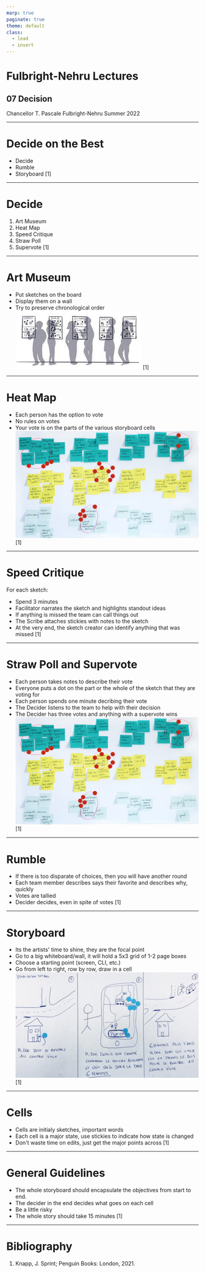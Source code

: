 ```yaml
---
marp: true
paginate: true
theme: default
class:
  - lead
  - invert
---
```


# Fulbright-Nehru Lectures
## 07 Decision


Chancellor T. Pascale
Fulbright-Nehru
Summer 2022

-------------------------------

# Decide on the Best

- Decide
- Rumble
- Storyboard
[1]

-------------------------------

# Decide

1. Art Museum
2. Heat Map
3. Speed Critique
4. Straw Poll
5. Supervote
[1]

-------------------------------

# Art Museum

- Put sketches on the board
- Display them on a wall
- Try to preserve chronological order
![bg right w:330 h:153](images/art_museum.jpg)
[1]

-------------------------------

# Heat Map

- Each person has the option to vote
- No rules on votes
- Your vote is on the parts of the various storyboard cells
![w:538 h:314](images/heatmap.png)
[1]

-------------------------------

# Speed Critique

For each sketch:
- Spend 3 minutes
- Facilitator narrates the sketch and highlights standout ideas
- If anything is missed the team can call things out
- The Scribe attaches stickies with notes to the sketch
- At the very end, the sketch creator can identify anything that was missed
[1]

-------------------------------

# Straw Poll and Supervote

- Each person takes notes to describe their vote
- Everyone puts a dot on the part or the whole of the sketch that they are voting for
- Each person spends one minute decribing their vote
- The Decider listens to the team to help with their decision
- The Decider has three votes and anything with a supervote wins
![w:538 h:314](images/heatmap.png)
[1]

-------------------------------

# Rumble

- If there is too disparate of choices, then you will have another round
- Each team member describes says their favorite and describes why, quickly
- Votes are tallied
- Decider decides, even in spite of votes
[1]

-------------------------------

# Storyboard

- Its the artists' time to shine, they are the focal point
- Go to a big whiteboard/wall, it will hold a 5x3 grid of 1-2 page boxes
- Choose a starting point (screen, CLI, etc.)
- Go from left to right, row by row, draw in a cell
![bg right w:480 h:256](images/storyboard.jpg)
[1]

-------------------------------

# Cells

- Cells are initialy sketches, important words
- Each cell is a major state, use stickies to indicate how state is changed
- Don't waste time on edits, just get the major points across
[1]

-------------------------------

# General Guidelines

- The whole storyboard should encapsulate the objectives from start to end.
- The decider in the end decides what goes on each cell
- Be a little risky
- The whole story should take 15 minutes
[1]

-------------------------------
# Bibliography

1. Knapp, J. Sprint; Penguin Books: London, 2021.